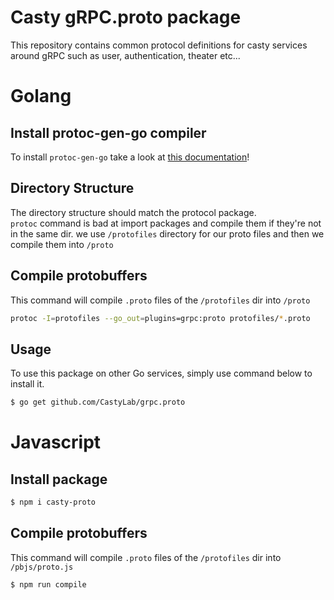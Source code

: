 # Casty gRPC.proto package
This repository contains common protocol definitions for casty services
around gRPC such as user, authentication, theater etc...

# Golang

## Install protoc-gen-go compiler
To install `protoc-gen-go` take a look at [this documentation](https://github.com/golang/protobuf#installation)!

## Directory Structure
The directory structure should match the protocol package.  
`protoc` command is bad at import packages and compile them if they're not in the same dir.
we use `/protofiles` directory for our proto files and then we compile them into `/proto`

## Compile protobuffers
This command will compile `.proto` files of the `/protofiles` dir into `/proto`
```bash
protoc -I=protofiles --go_out=plugins=grpc:proto protofiles/*.proto
```

## Usage
To use this package on other Go services, simply use command below to install it.
```bash
$ go get github.com/CastyLab/grpc.proto
```

# Javascript

## Install package
```bash
$ npm i casty-proto
```

## Compile protobuffers
This command will compile `.proto` files of the `/protofiles` dir into `/pbjs/proto.js`
```bash
$ npm run compile
```